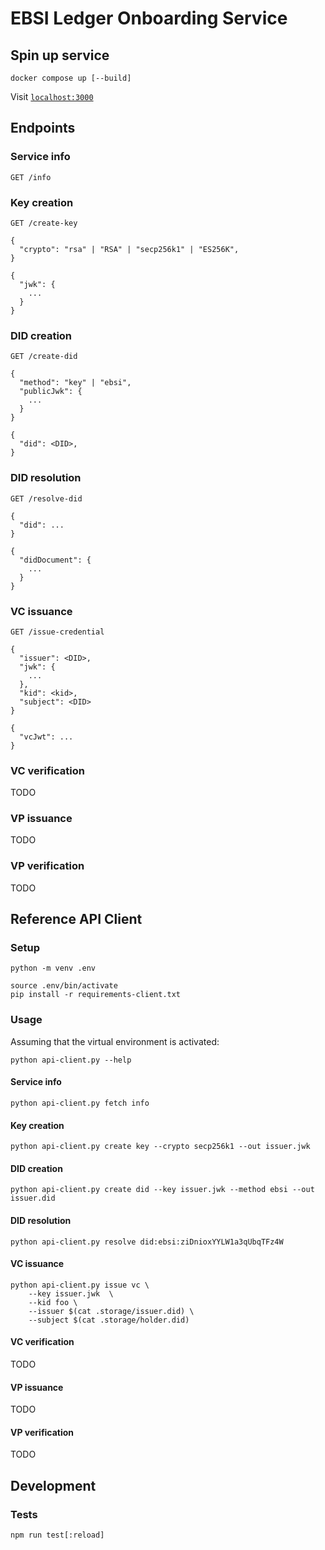 # EBSI Ledger Onboarding Service

## Spin up service

```shell
docker compose up [--build]
```

Visit [`localhost:3000`](http://localhost:3000)

## Endpoints

### Service info

```
GET /info
```

### Key creation

```
GET /create-key

{
  "crypto": "rsa" | "RSA" | "secp256k1" | "ES256K",
}
```

```
{
  "jwk": {
    ...
  }
}
```

### DID creation

```
GET /create-did

{
  "method": "key" | "ebsi",
  "publicJwk": {
    ...
  }
}
```

```
{
  "did": <DID>,
}
```

### DID resolution

```
GET /resolve-did

{
  "did": ...
}
```

```
{
  "didDocument": {
    ...
  }
}
```

### VC issuance

```
GET /issue-credential

{
  "issuer": <DID>,
  "jwk": {
    ...
  },
  "kid": <kid>,
  "subject": <DID>
}
```

```
{
  "vcJwt": ...
}
```

### VC verification

TODO

### VP issuance

TODO

### VP verification

TODO

## Reference API Client

### Setup

```shell
python -m venv .env
```

```shell
source .env/bin/activate
pip install -r requirements-client.txt
```

### Usage

Assuming that the virtual environment is activated:

```shell
python api-client.py --help
```

#### Service info

```shell
python api-client.py fetch info
```

#### Key creation

```shell
python api-client.py create key --crypto secp256k1 --out issuer.jwk
```

#### DID creation

```shell
python api-client.py create did --key issuer.jwk --method ebsi --out issuer.did
```

#### DID resolution

```shell
python api-client.py resolve did:ebsi:ziDnioxYYLW1a3qUbqTFz4W
```

#### VC issuance

```shell
python api-client.py issue vc \
    --key issuer.jwk  \
    --kid foo \
    --issuer $(cat .storage/issuer.did) \
    --subject $(cat .storage/holder.did)
```

#### VC verification

TODO

#### VP issuance

TODO

#### VP verification

TODO

## Development

### Tests

```shell
npm run test[:reload]
```
